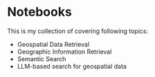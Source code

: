# Notebooks
This is my collection of covering following topics:
- Geospatial Data Retrieval
- Geographic Information Retrieval
- Semantic Search
- LLM-based search for geospatial data
